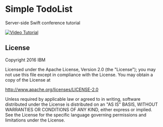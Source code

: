 # Simple TodoList

Server-side Swift conference tutorial

[![Video Tutorial](https://img.youtube.com/vi/xEStdmwFVBg/0.jpg)](https://www.youtube.com/watch?v=xEStdmwFVBg)

## License

Copyright 2016 IBM

Licensed under the Apache License, Version 2.0 (the "License"); you may not use this file except in compliance with the License. You may obtain a copy of the License at

http://www.apache.org/licenses/LICENSE-2.0

Unless required by applicable law or agreed to in writing, software distributed under the License is distributed on an "AS IS" BASIS, WITHOUT WARRANTIES OR CONDITIONS OF ANY KIND, either express or implied. See the License for the specific language governing permissions and limitations under the License.
